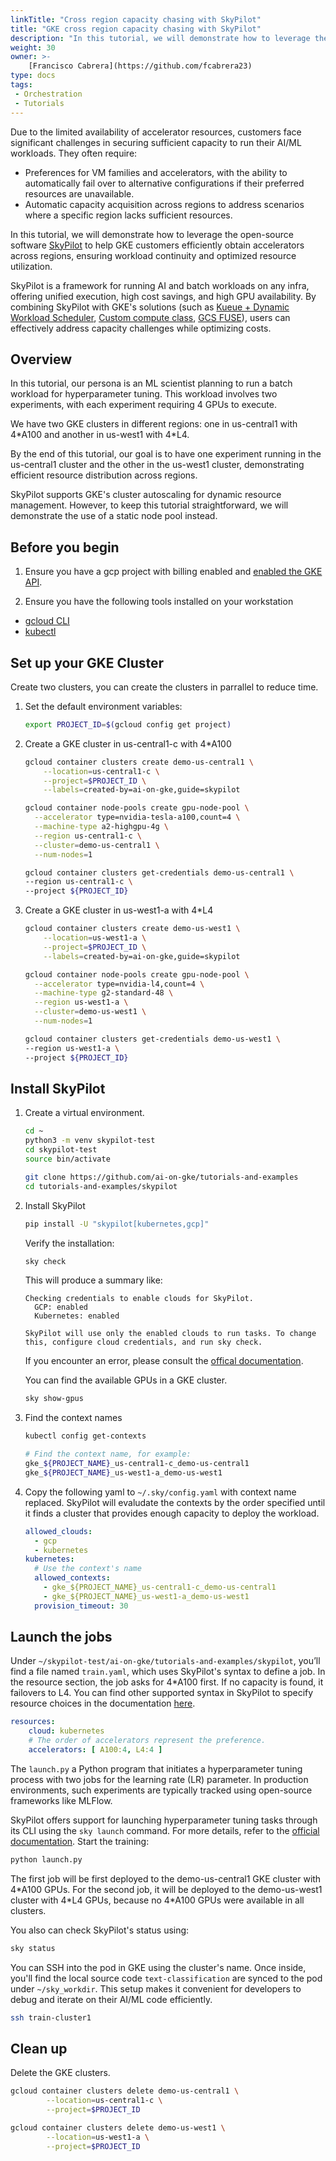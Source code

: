 ```yaml
---
linkTitle: "Cross region capacity chasing with SkyPilot"
title: "GKE cross region capacity chasing with SkyPilot"
description: "In this tutorial, we will demonstrate how to leverage the open-source software [SkyPilot](https://skypilot.readthedocs.io/en/latest/docs/index.html) to help GKE customers efficiently obtain accelerators across regions, ensuring workload continuity and optimized resource utilization."
weight: 30
owner: >-
    [Francisco Cabrera](https://github.com/fcabrera23)
type: docs
tags:
 - Orchestration
 - Tutorials
---
```

Due to the limited availability of accelerator resources, customers face significant challenges in securing sufficient capacity to run their AI/ML workloads. They often require:

* Preferences for VM families and accelerators, with the ability to automatically fail over to alternative configurations if their preferred resources are unavailable.
* Automatic capacity acquisition across regions to address scenarios where a specific region lacks sufficient resources.

In this tutorial, we will demonstrate how to leverage the open-source software [SkyPilot](https://skypilot.readthedocs.io/en/latest/docs/index.html) to help GKE customers efficiently obtain accelerators across regions, ensuring workload continuity and optimized resource utilization.

SkyPilot is a framework for running AI and batch workloads on any infra, offering unified execution, high cost savings, and high GPU availability. By combining SkyPilot with GKE's solutions (such as [Kueue + Dynamic Workload Scheduler](https://cloud.google.com/kubernetes-engine/docs/how-to/provisioningrequest), [Custom compute class](https://cloud.google.com/kubernetes-engine/docs/concepts/about-custom-compute-classes), [GCS FUSE](https://cloud.google.com/storage/docs/cloud-storage-fuse/overview)), users can effectively address capacity challenges while optimizing costs.

## Overview
In this tutorial, our persona is an ML scientist planning to run a batch workload for hyperparameter tuning. This workload involves two experiments, with each experiment requiring 4 GPUs to execute. 

We have two GKE clusters in different regions: one in us-central1 with 4\*A100 and another in us-west1 with 4\*L4.

By the end of this tutorial, our goal is to have one experiment running in the us-central1 cluster and the other in the us-west1 cluster, demonstrating efficient resource distribution across regions.

SkyPilot supports GKE's cluster autoscaling for dynamic resource management. However, to keep this tutorial straightforward, we will demonstrate the use of a static node pool instead.

## Before you begin
1. Ensure you have a gcp project with billing enabled and [enabled the GKE API](https://cloud.google.com/kubernetes-engine/docs/how-to/enable-gkee). 

2. Ensure you have the following tools installed on your workstation
* [gcloud CLI](https://cloud.google.com/sdk/docs/install)
* [kubectl](https://kubernetes.io/docs/tasks/tools/#kubectl)

## Set up your GKE Cluster
Create two clusters, you can create  the clusters in parrallel to reduce time.
1. Set the default environment variables:
	```bash
	export PROJECT_ID=$(gcloud config get project)
	```
	
2. Create a GKE cluster in us-central1-c with 4*A100
	```bash
	gcloud container clusters create demo-us-central1 \
	    --location=us-central1-c \
	    --project=$PROJECT_ID \
	    --labels=created-by=ai-on-gke,guide=skypilot
	```
	```bash
	gcloud container node-pools create gpu-node-pool \
	  --accelerator type=nvidia-tesla-a100,count=4 \
	  --machine-type a2-highgpu-4g \
	  --region us-central1-c \
	  --cluster=demo-us-central1 \
	  --num-nodes=1
	```
	```bash
	gcloud container clusters get-credentials demo-us-central1 \
	--region us-central1-c \
	--project ${PROJECT_ID}
	```

3. Create a GKE cluster in us-west1-a with 4*L4
	```bash
	gcloud container clusters create demo-us-west1 \
	    --location=us-west1-a \
	    --project=$PROJECT_ID \
	    --labels=created-by=ai-on-gke,guide=skypilot
	```
	```bash
	gcloud container node-pools create gpu-node-pool \
	  --accelerator type=nvidia-l4,count=4 \
	  --machine-type g2-standard-48 \
	  --region us-west1-a \
	  --cluster=demo-us-west1 \
	  --num-nodes=1
	```
	```bash
	gcloud container clusters get-credentials demo-us-west1 \
	--region us-west1-a \
	--project ${PROJECT_ID}
	```

## Install SkyPilot
1. Create a virtual environment.
	```bash
	cd ~
	python3 -m venv skypilot-test
	cd skypilot-test
	source bin/activate

	git clone https://github.com/ai-on-gke/tutorials-and-examples
	cd tutorials-and-examples/skypilot
	```

2. Install SkyPilot
	```bash
	pip install -U "skypilot[kubernetes,gcp]"
	```

	Verify the installation:
	```bash
	sky check
	```

	This will produce a summary like:
	```
	Checking credentials to enable clouds for SkyPilot.
	  GCP: enabled
	  Kubernetes: enabled

	SkyPilot will use only the enabled clouds to run tasks. To change this, configure cloud credentials, and run sky check.
	```
	If you encounter an error, please consult the [offical documentation](https://docs.skypilot.co/en/latest/getting-started/installation.html). 

	You can find the available GPUs in a GKE cluster.
	```bash
	sky show-gpus
	```

3. Find the context names
	```bash
	kubectl config get-contexts

	# Find the context name, for example: 
	gke_${PROJECT_NAME}_us-central1-c_demo-us-central1
	gke_${PROJECT_NAME}_us-west1-a_demo-us-west1
	```

4. Copy the following yaml to `~/.sky/config.yaml` with context name replaced.
SkyPilot will evaludate the contexts by the order specified until it finds a cluster that provides enough capacity to deploy the workload.
	```yaml
	allowed_clouds:
	  - gcp
	  - kubernetes
	kubernetes:
	  # Use the context's name
	  allowed_contexts:
	    - gke_${PROJECT_NAME}_us-central1-c_demo-us-central1
	    - gke_${PROJECT_NAME}_us-west1-a_demo-us-west1
	  provision_timeout: 30
	```

## Launch the jobs
Under `~/skypilot-test/ai-on-gke/tutorials-and-examples/skypilot`, you’ll find a file named `train.yaml`, which uses SkyPilot's syntax to define a job. 
In the resource section, the job asks for 4\*A100 first. If no capacity is found, it failovers to L4. You can find other supported syntax in SkyPilot to specify resource choices in the documentation [here](https://docs.skypilot.co/en/latest/examples/auto-failover.html#multiple-candidate-resources).

```yaml
resources:
	cloud: kubernetes
	# The order of accelerators represent the preference.
	accelerators: [ A100:4, L4:4 ]
```

The `launch.py` a Python program that initiates a hyperparameter tuning process with two jobs for the learning rate (LR) parameter. In production environments, such experiments are typically tracked using open-source frameworks like MLFlow.

SkyPilot offers support for launching hyperparameter tuning tasks through its CLI using the `sky launch` command. For more details, refer to the [official documentation](https://docs.skypilot.co/en/latest/running-jobs/many-jobs.html#with-cli-and-config-files).
Start the training:
```bash
python launch.py
```
The first job will be first deployed to the demo-us-central1 GKE cluster with 4\*A100 GPUs. For the second job, it will be deployed to the demo-us-west1 cluster with 4\*L4 GPUs, because no 4*A100 GPUs were available in all clusters.

You also can check SkyPilot's status using: 
```bash
sky status
```

You can SSH into the pod in GKE using the cluster's name. Once inside, you'll find the local source code `text-classification` are synced to the pod under `~/sky_workdir`. This setup makes it convenient for developers to debug and iterate on their AI/ML code efficiently.

```bash
ssh train-cluster1
```

## Clean up
Delete the GKE clusters.
```bash
gcloud container clusters delete demo-us-central1 \
		--location=us-central1-c \
		--project=$PROJECT_ID
```

```bash
gcloud container clusters delete demo-us-west1 \
		--location=us-west1-a \
		--project=$PROJECT_ID
```
